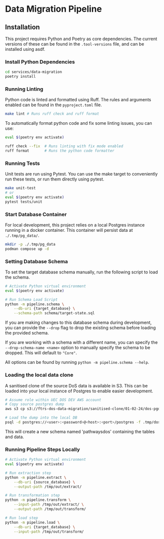 # Data Migration Pipeline

## Installation

This project requires Python and Poetry as core dependencies.
The current versions of these can be found in the `.tool-versions` file, and can be installed using asdf.

### Install Python Dependencies

```bash
cd services/data-migration
poetry install
```

### Running Linting

Python code is linted and formatted using Ruff. The rules and arguments enabled can be found in the `pyproject.toml` file.

```bash
make lint # Runs ruff check and ruff format
```

To automatically format python code and fix some linting issues, you can use:

```bash
eval $(poetry env activate)

ruff check --fix  # Runs linting with fix mode enabled
ruff format       # Runs the python code formatter
```

### Running Tests

Unit tests are run using Pytest. You can use the make target to conveniently run these tests, or run them directly using pytest.

```bash
make unit-test
# or
eval $(poetry env activate)
pytest tests/unit
```

### Start Database Container

For local development, this project relies on a local Postgres instance running in a docker container.
This container will persist data at `./.tmp/pg_data/`.

```bash
mkdir -p ./.tmp/pg_data
podman compose up -d
```

### Setting Database Schema

To set the target database schema manually, run the following script to load the schema.

```bash
# Activate Python virtual environment
eval $(poetry env activate)

# Run Schema Load Script
python -m pipeline.schema \
    --db-uri {target_database} \
    --schema-path schema/target-state.sql
```

If you are making changes to this database schema during development, you can provide the `--drop` flag to drop the existing schema before loading the provided schema.

If you are working with a schema with a different name, you can specify the `--drop-schema-name <name>` option to manually specify the schema to be dropped. This will default to `"Core"`.

All options can be found by running `python -m pipeline.schema --help`.

### Loading the local data clone

A sanitised clone of the source DoS data is available in S3.
This can be loaded into your local instance of Postgres to enable easier development.

```bash
# Assume role within UEC DOS DEV AWS account
# Copy source postgres dump
aws s3 cp s3://ftrs-dos-data-migration/sanitised-clone/01-02-24/dos-pgdump.sql .tmp/dos-01-02-24.sql

# Load the dump into the local DB
psql -d postgres://<user>:<password>@<host>:<port>/postgres -f .tmp/dos-01-02-24.sql
```

This will create a new schema named 'pathwaysdos' containing the tables and data.

### Running Pipeline Steps Locally

```bash
# Activate Python virtual environment
eval $(poetry env activate)

# Run extraction step
python -m pipeline.extract \
    --db-uri {source_database} \
    --output-path /tmp/out/extract/

# Run transformation step
python -m pipeline.transform \
    --input-path /tmp/out/extract/ \
    --output-path /tmp/out/transform/

# Run load step
python -m pipeline.load \
    --db-uri {target_database} \
    --input-path /tmp/out/transform/
```

